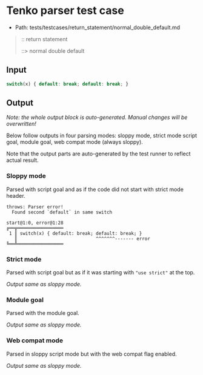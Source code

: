 # Tenko parser test case

- Path: tests/testcases/return_statement/normal_double_default.md

> :: return statement
>
> ::> normal double default

## Input


`````js
switch(x) { default: break; default: break; }
`````

## Output

_Note: the whole output block is auto-generated. Manual changes will be overwritten!_

Below follow outputs in four parsing modes: sloppy mode, strict mode script goal, module goal, web compat mode (always sloppy).

Note that the output parts are auto-generated by the test runner to reflect actual result.

### Sloppy mode

Parsed with script goal and as if the code did not start with strict mode header.

`````
throws: Parser error!
  Found second `default` in same switch

start@1:0, error@1:28
╔══╦═════════════════
 1 ║ switch(x) { default: break; default: break; }
   ║                             ^^^^^^^------- error
╚══╩═════════════════

`````

### Strict mode

Parsed with script goal but as if it was starting with `"use strict"` at the top.

_Output same as sloppy mode._

### Module goal

Parsed with the module goal.

_Output same as sloppy mode._

### Web compat mode

Parsed in sloppy script mode but with the web compat flag enabled.

_Output same as sloppy mode._
